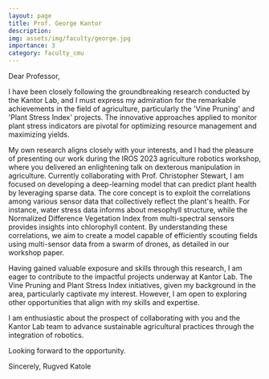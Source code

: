 ```yaml
---
layout: page
title: Prof. George Kantor
description: 
img: assets/img/faculty/george.jpg
importance: 3
category: faculty_cmu
---
```


Dear Professor,

I have been closely following the groundbreaking research conducted by the Kantor Lab, and I must express my admiration for the remarkable achievements in the field of agriculture, particularly the 'Vine Pruning' and 'Plant Stress Index' projects. The innovative approaches applied to monitor plant stress indicators are pivotal for optimizing resource management and maximizing yields.

My own research aligns closely with your interests, and I had the pleasure of presenting our work during the IROS 2023 agriculture robotics workshop, where you delivered an enlightening talk on dexterous manipulation in agriculture. Currently collaborating with Prof. Christopher Stewart, I am focused on developing a deep-learning model that can predict plant health by leveraging sparse data. The core concept is to exploit the correlations among various sensor data that collectively reflect the plant's health. For instance, water stress data informs about mesophyll structure, while the Normalized Difference Vegetation Index from multi-spectral sensors provides insights into chlorophyll content. By understanding these correlations, we aim to create a model capable of efficiently scouting fields using multi-sensor data from a swarm of drones, as detailed in our workshop paper.

Having gained valuable exposure and skills through this research, I am eager to contribute to the impactful projects underway at Kantor Lab. The Vine Pruning and Plant Stress Index initiatives, given my background in the area, particularly captivate my interest. However, I am open to exploring other opportunities that align with my skills and expertise.

I am enthusiastic about the prospect of collaborating with you and the Kantor Lab team to advance sustainable agricultural practices through the integration of robotics.

Looking forward to the opportunity.

Sincerely,
Rugved Katole
